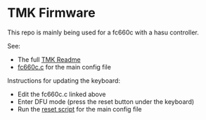 TMK Firmware
===========

This repo is mainly being used for a fc660c with a hasu controller.

See: 

* The full [TMK Readme](README_TMK.md)
* [fc660c.c](keyboard/fc660c/ab_fc660c.c) for the main config file

Instructions for updating the keyboard:

* Edit the fc660c.c linked above
* Enter DFU mode (press the reset button under the keyboard)
* Run the [reset script](keyboard/fc660c/reset.sh) for the main config file

